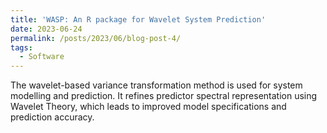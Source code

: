 ```yaml
---
title: 'WASP: An R package for Wavelet System Prediction'
date: 2023-06-24
permalink: /posts/2023/06/blog-post-4/
tags:
  - Software
---
```


The wavelet-based variance transformation method is used for system modelling and prediction. It refines predictor spectral representation using Wavelet Theory, which leads to improved model specifications and prediction accuracy. 